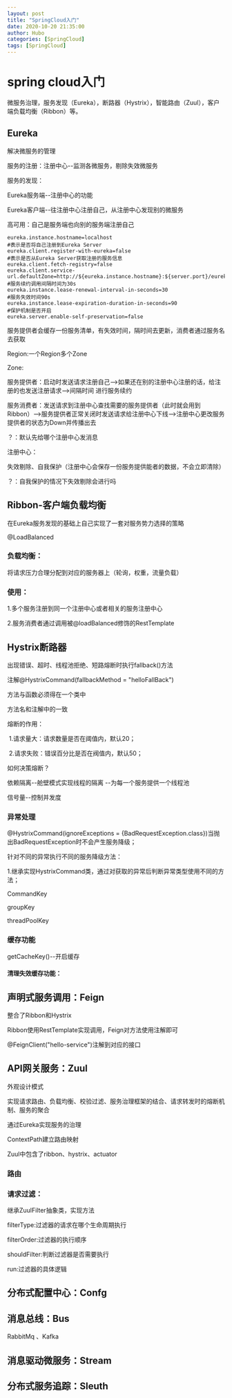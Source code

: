 ```yaml
---
layout: post
title: "SpringCloud入门" 
date: 2020-10-20 21:35:00
author: Hubo
categories: [SpringCloud]
tags: [SpringCloud]
---
```


# spring cloud入门

微服务治理，服务发现（Eureka），断路器（Hystrix），智能路由（Zuul），客户端负载均衡（Ribbon）等。 

## Eureka

解决微服务的管理

服务的注册：注册中心--监测各微服务，剔除失效微服务

服务的发现：

Eureka服务端--注册中心的功能

Eureka客户端--往注册中心注册自己，从注册中心发现别的微服务

高可用：自己是服务端也向别的服务端注册自己

```properties
eureka.instance.hostname=localhost
#表示是否将自己注册到Eureka Server
eureka.client.register-with-eureka=false
#表示是否从Eureka Server获取注册的服务信息
eureka.client.fetch-registry=false
eureka.client.service-url.defaultZone=http://${eureka.instance.hostname}:${server.port}/eureka/
#服务续约调用间隔时间为30s
eureka.instance.lease-renewal-interval-in-seconds=30
#服务失效时间90s
eureka.instance.lease-expiration-duration-in-seconds=90
#保护机制是否开启
eureka.server.enable-self-preservation=false
```

服务提供者会缓存一份服务清单，有失效时间，隔时间去更新，消费者通过服务名去获取



Region:一个Region多个Zone

Zone:



服务提供者：启动时发送请求注册自己-->如果还在别的注册中心注册的话，给注册的也发送注册请求-->间隔时间			  	  	进行服务续约



服务消费者：发送请求到注册中心查找需要的服务提供者（此时就会用到Ribbon）-->服务提供者正常关闭时发送请求给注册中心下线-->注册中心更改服务提供者的状态为Down并传播出去

？：默认先给哪个注册中心发消息



注册中心：

失效剔除、自我保护（注册中心会保存一份服务提供能者的数据，不会立即清除）

？：自我保护的情况下失效剔除会进行吗



## Ribbon-客户端负载均衡

在Eureka服务发现的基础上自己实现了一套对服务势力选择的策略

@LoadBalanced

### 负载均衡：

将请求压力合理分配到对应的服务器上（轮询，权重，流量负载）

### 使用：

1.多个服务注册到同一个注册中心或者相关的服务注册中心

2.服务消费者通过调用被@loadBalanced修饰的RestTemplate

## Hystrix断路器

出现错误、超时、线程池拒绝、短路熔断时执行fallback()方法

注解@HystrixCommand(fallbackMethod = "helloFallBack")

方法与函数必须得在一个类中

方法名和注解中的一致

熔断的作用：

​	1.请求量大：请求数量是否在阈值内，默认20；

​	2.请求失败：错误百分比是否在阀值内，默认50；

如何决策熔断？

依赖隔离--舱壁模式实现线程的隔离 --为每一个服务提供一个线程池

信号量--控制并发度

### 异常处理

@HystrixCommand(ignoreExceptions = {BadRequestException.class})当抛出BadRequestException时不会产生服务降级；

针对不同的异常执行不同的服务降级方法：

1.继承实现HystrixCommand类，通过对获取的异常后判断异常类型使用不同的方法；

CommandKey

groupKey

threadPoolKey

### 缓存功能

getCacheKey()--开启缓存

#### 清理失效缓存功能：

## 声明式服务调用：Feign

整合了Ribbon和Hystrix

Ribbon使用RestTemplate实现调用，Feign对方法使用注解即可

@FeignClient("hello-service")注解到对应的接口

## API网关服务：Zuul

外观设计模式

实现请求路由、负载均衡、校验过滤、服务治理框架的结合、请求转发时的熔断机制、服务的聚合

通过Eureka实现服务的治理

ContextPath建立路由映射



Zuul中包含了ribbon、hystrix、actuator

### 路由

### 请求过滤：

继承ZuulFilter抽象类，实现方法

filterType:过滤器的请求在哪个生命周期执行

filterOrder:过滤器的执行顺序

shouldFilter:判断过滤器是否需要执行

run:过滤器的具体逻辑

## 分布式配置中心：Confg

## 消息总线：Bus

RabbitMq 、Kafka

## 消息驱动微服务：Stream

## 分布式服务追踪：Sleuth

